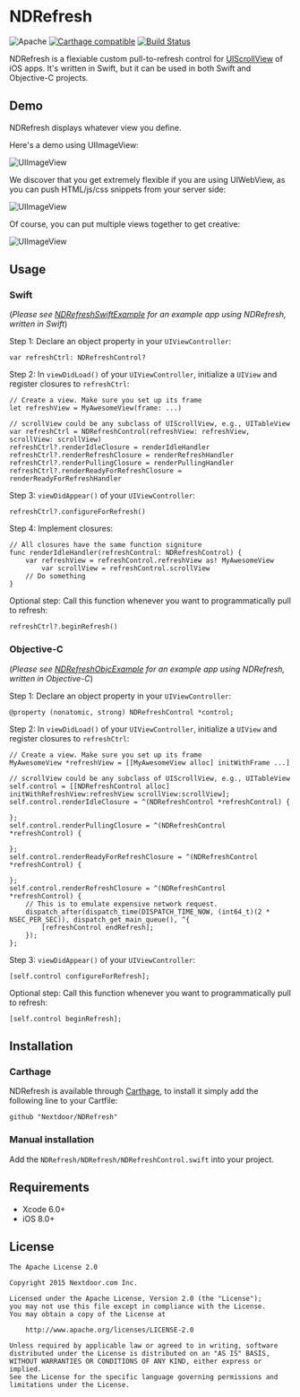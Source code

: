 # NDRefresh

![Apache](https://img.shields.io/hexpm/l/plug.svg) [![Carthage compatible](https://img.shields.io/badge/Carthage-compatible-4BC51D.svg?style=flat)](https://github.com/Nextdoor/NDRefresh) [![Build Status](https://travis-ci.org/Nextdoor/NDRefresh.svg?branch=master)](https://travis-ci.org/Nextdoor/NDRefresh)

NDRefresh is a flexiable custom pull-to-refresh control for [UIScrollView](https://developer.apple.com/library/ios/documentation/UIKit/Reference/UIScrollView_Class/) of iOS apps. It's written in Swift, but it can be used in both Swift and Objective-C projects.

## Demo

NDRefresh displays whatever view you define. 

Here's a demo using UIImageView:

![UIImageView](./assets/UIImageView.gif)

We discover that you get extremely flexible if you are using UIWebView, as you can push HTML/js/css snippets from your server side:

![UIImageView](./assets/UIWebView.gif)

Of course, you can put multiple views together to get creative:

![UIImageView](./assets/MultiView.gif)

## Usage

### Swift

(*Please see [NDRefreshSwiftExample](https://github.com/Nextdoor/NDRefresh/tree/master/NDRefreshSwiftExample) for an example app using NDRefresh, written in Swift*)

Step 1: Declare an object property in your `UIViewController`:
	
    var refreshCtrl: NDRefreshControl?
	
Step 2: In `viewDidLoad()` of your `UIViewController`, initialize a `UIView` and register closures to `refreshCtrl`:

    // Create a view. Make sure you set up its frame
    let refreshView = MyAwesomeView(frame: ...)
    
    // scrollView could be any subclass of UIScrollView, e.g., UITableView
    var refreshCtrl = NDRefreshControl(refreshView: refreshView, scrollView: scrollView)
    refreshCtrl?.renderIdleClosure = renderIdleHandler
    refreshCtrl?.renderRefreshClosure = renderRefreshHandler
    refreshCtrl?.renderPullingClosure = renderPullingHandler
    refreshCtrl?.renderReadyForRefreshClosure = renderReadyForRefreshHandler 

Step 3: `viewDidAppear()` of your `UIViewController`:
    
    refreshCtrl?.configureForRefresh()
    
Step 4: Implement closures:

    // All closures have the same function signiture
    func renderIdleHandler(refreshControl: NDRefreshControl) {
        var refreshView = refreshControl.refreshView as! MyAwesomeView
            var scrollView = refreshControl.scrollView
        // Do something
    }

Optional step: Call this function whenever you want to programmatically pull to refresh: 

    refreshCtrl?.beginRefresh()
    
### Objective-C

(*Please see [NDRefreshObjcExample](https://github.com/Nextdoor/NDRefresh/tree/master/NDRefreshObjcExample) for an example app using NDRefresh, written in Objective-C*)

Step 1: Declare an object property in your `UIViewController`:
	
	@property (nonatomic, strong) NDRefreshControl *control;
	
Step 2: In `viewDidLoad()` of your `UIViewController`, initialize a `UIView` and register closures to `refreshCtrl`:

    // Create a view. Make sure you set up its frame
    MyAwesomeView *refreshView = [[MyAwesomeView alloc] initWithFrame ...]

    // scrollView could be any subclass of UIScrollView, e.g., UITableView    
    self.control = [[NDRefreshControl alloc] initWithRefreshView:refreshView scrollView:scrollView];
    self.control.renderIdleClosure = ^(NDRefreshControl *refreshControl) {

    };
    self.control.renderPullingClosure = ^(NDRefreshControl *refreshControl) {

    };
    self.control.renderReadyForRefreshClosure = ^(NDRefreshControl *refreshControl) {

    };
    self.control.renderRefreshClosure = ^(NDRefreshControl *refreshControl) {
        // This is to emulate expensive network request.
        dispatch_after(dispatch_time(DISPATCH_TIME_NOW, (int64_t)(2 * NSEC_PER_SEC)), dispatch_get_main_queue(), ^{
            [refreshControl endRefresh];
        });
    };

Step 3: `viewDidAppear()` of your `UIViewController`:
    
    [self.control configureForRefresh];

Optional step: Call this function whenever you want to programmatically pull to refresh: 

    [self.control beginRefresh];

## Installation

### Carthage

NDRefresh is available through [Carthage](https://github.com/Carthage/Carthage), to install it simply add the following line to your Cartfile:
    	
    github "Nextdoor/NDRefresh"

### Manual installation
Add the `NDRefresh/NDRefresh/NDRefreshControl.swift` into your project.

## Requirements
* Xcode 6.0+
* iOS 8.0+

## License

    The Apache License 2.0

    Copyright 2015 Nextdoor.com Inc.

    Licensed under the Apache License, Version 2.0 (the "License");
    you may not use this file except in compliance with the License.
    You may obtain a copy of the License at

        http://www.apache.org/licenses/LICENSE-2.0

    Unless required by applicable law or agreed to in writing, software
    distributed under the License is distributed on an "AS IS" BASIS,
    WITHOUT WARRANTIES OR CONDITIONS OF ANY KIND, either express or implied.
    See the License for the specific language governing permissions and
    limitations under the License.
